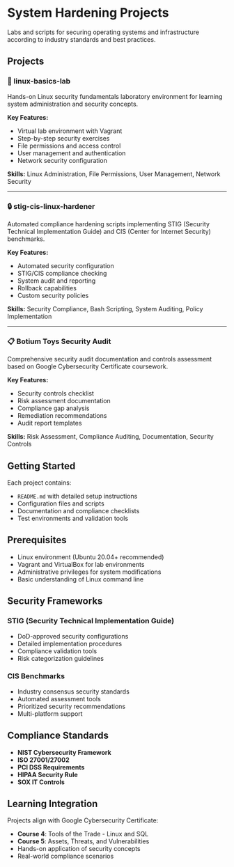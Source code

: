 # System Hardening Projects

Labs and scripts for securing operating systems and infrastructure according to industry standards and best practices.

## Projects

### 🐧 linux-basics-lab
Hands-on Linux security fundamentals laboratory environment for learning system administration and security concepts.

**Key Features:**
- Virtual lab environment with Vagrant
- Step-by-step security exercises
- File permissions and access control
- User management and authentication
- Network security configuration

**Skills:** Linux Administration, File Permissions, User Management, Network Security

---

### 🔒 stig-cis-linux-hardener
Automated compliance hardening scripts implementing STIG (Security Technical Implementation Guide) and CIS (Center for Internet Security) benchmarks.

**Key Features:**
- Automated security configuration
- STIG/CIS compliance checking
- System audit and reporting
- Rollback capabilities
- Custom security policies

**Skills:** Security Compliance, Bash Scripting, System Auditing, Policy Implementation

---

### 📋 Botium Toys Security Audit
Comprehensive security audit documentation and controls assessment based on Google Cybersecurity Certificate coursework.

**Key Features:**
- Security controls checklist
- Risk assessment documentation
- Compliance gap analysis
- Remediation recommendations
- Audit report templates

**Skills:** Risk Assessment, Compliance Auditing, Documentation, Security Controls

## Getting Started

Each project contains:
- `README.md` with detailed setup instructions
- Configuration files and scripts
- Documentation and compliance checklists
- Test environments and validation tools

## Prerequisites

- Linux environment (Ubuntu 20.04+ recommended)
- Vagrant and VirtualBox for lab environments
- Administrative privileges for system modifications
- Basic understanding of Linux command line

## Security Frameworks

### STIG (Security Technical Implementation Guide)
- DoD-approved security configurations
- Detailed implementation procedures
- Compliance validation tools
- Risk categorization guidelines

### CIS Benchmarks
- Industry consensus security standards
- Automated assessment tools
- Prioritized security recommendations
- Multi-platform support

## Compliance Standards

- **NIST Cybersecurity Framework**
- **ISO 27001/27002**
- **PCI DSS Requirements**
- **HIPAA Security Rule**
- **SOX IT Controls**

## Learning Integration

Projects align with Google Cybersecurity Certificate:
- **Course 4**: Tools of the Trade - Linux and SQL
- **Course 5**: Assets, Threats, and Vulnerabilities
- Hands-on application of security concepts
- Real-world compliance scenarios